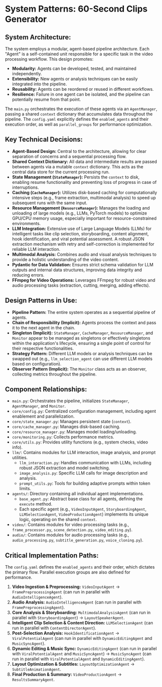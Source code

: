 # System Patterns: 60-Second Clips Generator

## System Architecture:
The system employs a modular, agent-based pipeline architecture. Each "Agent" is a self-contained unit responsible for a specific task in the video processing workflow. This design promotes:
- **Modularity:** Agents can be developed, tested, and maintained independently.
- **Extensibility:** New agents or analysis techniques can be easily integrated into the pipeline.
- **Reusability:** Agents can be reordered or reused in different workflows.
- **Resilience:** Failure in one agent can be isolated, and the pipeline can potentially resume from that point.

The `main.py` orchestrates the execution of these agents via an `AgentManager`, passing a shared `context` dictionary that accumulates data throughout the pipeline. The `config.yaml` explicitly defines the `enabled_agents` and their execution order, as well as `parallel_groups` for performance optimization.

## Key Technical Decisions:
- **Agent-Based Design:** Central to the architecture, allowing for clear separation of concerns and a sequential processing flow.
- **Shared Context Dictionary:** All data and intermediate results are passed between agents via a mutable `context` dictionary. This acts as the central data store for the current processing run.
- **State Management (`StateManager`):** Persists the `context` to disk, enabling resume functionality and preventing loss of progress in case of interruptions.
- **Caching (`CacheManager`):** Utilizes disk-based caching for computationally intensive steps (e.g., frame extraction, multimodal analysis) to speed up subsequent runs with the same input.
- **Resource Management (`ResourceManager`):** Manages the loading and unloading of large models (e.g., LLMs, PyTorch models) to optimize GPU/CPU memory usage, especially important for resource-constrained environments.
- **LLM Integration:** Extensive use of Large Language Models (LLMs) for intelligent tasks like clip selection, storyboarding, content alignment, hook identification, and viral potential assessment. A robust JSON extraction mechanism with retry and self-correction is implemented for reliable LLM interaction.
- **Multimodal Analysis:** Combines audio and visual analysis techniques to provide a holistic understanding of the video content.
- **Pydantic for Data Validation:** Ensures strict schema validation for LLM outputs and internal data structures, improving data integrity and reducing errors.
- **FFmpeg for Video Operations:** Leverages FFmpeg for robust video and audio processing tasks (extraction, cutting, merging, adding effects).

## Design Patterns in Use:
- **Pipeline Pattern:** The entire system operates as a sequential pipeline of agents.
- **Chain of Responsibility (Implicit):** Agents process the context and pass it to the next agent in the chain.
- **Singleton (Implicit):** `StateManager`, `CacheManager`, `ResourceManager`, and `Monitor` appear to be managed as singletons or effectively singletons within the application's lifecycle, ensuring a single point of control for their respective functionalities.
- **Strategy Pattern:** Different LLM models or analysis techniques can be swapped out (e.g., `llm_selection_agent` can use different LLM models based on configuration).
- **Observer Pattern (Implicit):** The `Monitor` class acts as an observer, collecting metrics throughout the pipeline.

## Component Relationships:
- `main.py`: Orchestrates the pipeline, initializes `StateManager`, `AgentManager`, and `Monitor`.
- `core/config.py`: Centralized configuration management, including agent enablement and parallelization.
- `core/state_manager.py`: Manages persistent state (`context`).
- `core/cache_manager.py`: Manages disk-based caching.
- `core/resource_manager.py`: Manages model loading/unloading.
- `core/monitoring.py`: Collects performance metrics.
- `core/utils.py`: Provides utility functions (e.g., system checks, video info).
- `llm/`: Contains modules for LLM interaction, image analysis, and prompt utilities.
    - `llm_interaction.py`: Handles communication with LLMs, including robust JSON extraction and model switching.
    - `image_analysis.py`: Specific LLM calls for image description and analysis.
    - `prompt_utils.py`: Tools for building adaptive prompts within token limits.
- `agents/`: Directory containing all individual agent implementations.
    - `base_agent.py`: Abstract base class for all agents, defining the `execute` method.
    - Each specific agent (e.g., `VideoInputAgent`, `StoryboardingAgent`, `LLMSelectionAgent`, `VideoProductionAgent`) implements its unique logic, operating on the shared `context`.
- `video/`: Contains modules for video processing tasks (e.g., `frame_processor.py`, `scene_detection.py`, `video_editing.py`).
- `audio/`: Contains modules for audio processing tasks (e.g., `audio_processing.py`, `subtitle_generation.py`, `voice_cloning.py`).

## Critical Implementation Paths:
The `config.yaml` defines the `enabled_agents` and their order, which dictates the primary flow. Parallel execution groups are also defined for performance.
1. **Video Ingestion & Preprocessing:** `VideoInputAgent` -> `FramePreprocessingAgent` (can run in parallel with `AudioIntelligenceAgent`).
2. **Audio Analysis:** `AudioIntelligenceAgent` (can run in parallel with `FramePreprocessingAgent`).
3. **Core Analysis & Storyboarding:** `MultimodalAnalysisAgent` (can run in parallel with `StoryboardingAgent`) -> `LayoutSpeakerAgent`.
4. **Intelligent Clip Selection & Content Direction:** `LLMSelectionAgent` (can run in parallel with `ContentDirectorAgent`).
5. **Post-Selection Analysis:** `HookIdentificationAgent` -> `ViralPotentialAgent` (can run in parallel with `DynamicEditingAgent` and `MusicSyncAgent`).
6. **Dynamic Editing & Music Sync:** `DynamicEditingAgent` (can run in parallel with `ViralPotentialAgent` and `MusicSyncAgent`) -> `MusicSyncAgent` (can run in parallel with `ViralPotentialAgent` and `DynamicEditingAgent`).
7. **Layout Optimization & Subtitles:** `LayoutOptimizationAgent` -> `SubtitleAnimationAgent`.
8. **Final Production & Summary:** `VideoProductionAgent` -> `ResultsSummaryAgent`.
